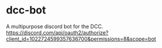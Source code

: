 # dcc-bot
A multipurpose discord bot for the DCC.
https://discord.com/api/oauth2/authorize?client_id=1022724599357636700&permissions=8&scope=bot
